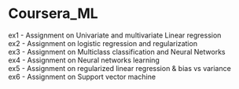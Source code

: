 # Coursera_ML
ex1 - Assignment on Univariate and multivariate Linear regression  
ex2 - Assignment on logistic regression and regularization  
ex3 - Assignment on Multiclass classification and Neural Networks  
ex4 - Assignment on Neural networks learning  
ex5 - Assignment on regularized linear regression & bias vs variance  
ex6 - Assignment on Support vector machine
